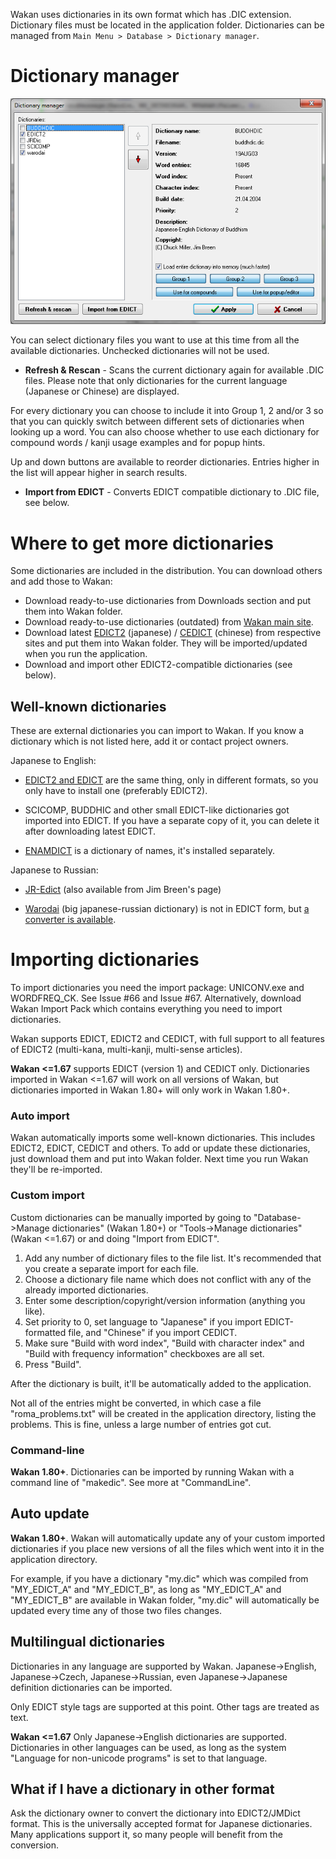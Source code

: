 Wakan uses dictionaries in its own format which has .DIC extension. Dictionary files must be located in the application folder. Dictionaries can be managed from `Main Menu > Database > Dictionary manager`.

# Dictionary manager
![images/dictman.png](images/dictman.png)

You can select dictionary files you want to use at this time from all the available dictionaries. Unchecked dictionaries will not be used.

  * **Refresh & Rescan** - Scans the current dictionary again for available .DIC files. Please note that only dictionaries for the current language (Japanese or Chinese) are displayed.

For every dictionary you can choose to include it into Group 1, 2 and/or 3 so that you can quickly switch between different sets of dictionaries when looking up a word. You can also choose whether to use each dictionary for compound words / kanji usage examples and for popup hints.

Up and down buttons are available to reorder dictionaries. Entries higher in the list will appear higher in search results.

  * **Import from EDICT** - Converts EDICT compatible dictionary to .DIC file, see below.


# Where to get more dictionaries
Some dictionaries are included in the distribution. You can download others and add those to Wakan:

  * Download ready-to-use dictionaries from Downloads section and put them into Wakan folder.
  * Download ready-to-use dictionaries (outdated) from [Wakan main site](http://wakan.manga.cz/?page=download&lang=en).
  * Download latest [EDICT2](http://www.csse.monash.edu.au/~jwb/edict.html) (japanese) / [CEDICT](http://www.mdbg.net/chindict/chindict.php?page=cedict) (chinese) from respective sites and put them into Wakan folder. They will be imported/updated when you run the application.
  * Download and import other EDICT2-compatible dictionaries (see below).

## Well-known dictionaries
These are external dictionaries you can import to Wakan. If you know a dictionary which is not listed here, add it or contact project owners.

Japanese to English:

  * [EDICT2 and EDICT](http://www.csse.monash.edu.au/~jwb/edict.html) are the same thing, only in different formats, so you only have to install one (preferably EDICT2).

  * SCICOMP, BUDDHIC and other small EDICT-like dictionaries got imported into EDICT. If you have a separate copy of it, you can delete it after downloading latest EDICT.

  * [ENAMDICT](http://www.csse.monash.edu.au/~jwb/enamdict_doc.html) is a dictionary of names, it's installed separately.

Japanese to Russian:

  * [JR-Edict](http://rowaasr13.narod.ru/jr-edict/index.html) (also available from Jim Breen's page)

  * [Warodai](http://e-lib.ua/dic/) (big japanese-russian dictionary) is not in EDICT form, but [a converter is available](http://bitbucket.org/himselfv/jp-tools/).


# Importing dictionaries
To import dictionaries you need the import package: UNICONV.exe and WORDFREQ\_CK. See Issue #66 and Issue #67. Alternatively, download Wakan Import Pack which contains everything you need to import dictionaries.

Wakan supports EDICT, EDICT2 and CEDICT, with full support to all features of EDICT2 (multi-kana, multi-kanji, multi-sense articles).

**Wakan <=1.67** supports EDICT (version 1) and CEDICT only. Dictionaries imported in Wakan <=1.67 will work on all versions of Wakan, but dictionaries imported in Wakan 1.80+ will only work in Wakan 1.80+.


### Auto import
Wakan automatically imports some well-known dictionaries. This includes EDICT2, EDICT, CEDICT and others. To add or update these dictionaries, just download them and put into Wakan folder. Next time you run Wakan they'll be re-imported.

### Custom import
Custom dictionaries can be manually imported by going to "Database->Manage dictionaries" (Wakan 1.80+) or "Tools->Manage dictionaries" (Wakan <=1.67) or  and doing "Import from EDICT".

  1. Add any number of dictionary files to the file list. It's recommended that you create a separate import for each file.
  1. Choose a dictionary file name which does not conflict with any of the already imported dictionaries.
  1. Enter some description/copyright/version information (anything you like).
  1. Set priority to 0, set language to "Japanese" if you import EDICT-formatted file, and "Chinese" if you import CEDICT.
  1. Make sure "Build with word index", "Build with character index" and "Build with frequency information" checkboxes are all set.
  1. Press "Build".

After the dictionary is built, it'll be automatically added to the application.

Not all of the entries might be converted, in which case a file "roma\_problems.txt" will be created in the application directory, listing the problems. This is fine, unless a large number of entries got cut.

### Command-line
**Wakan 1.80+**. Dictionaries can be imported by running Wakan with a command line of "makedic". See more at "CommandLine".

## Auto update
**Wakan 1.80+**. Wakan will automatically update any of your custom imported dictionaries if you place new versions of all the files which went into it in the application directory.

For example, if you have a dictionary "my.dic" which was compiled from "MY\_EDICT\_A" and "MY\_EDICT\_B", as long as "MY\_EDICT\_A" and "MY\_EDICT\_B" are available in Wakan folder, "my.dic" will automatically be updated every time any of those two files changes.

## Multilingual dictionaries
Dictionaries in any language are supported by Wakan. Japanese->English, Japanese->Czech, Japanese->Russian, even Japanese->Japanese definition dictionaries can be imported.

Only EDICT style tags are supported at this point. Other tags are treated as text.

**Wakan <=1.67** Only Japanese->English dictionaries are supported. Dictionaries in other languages can be used, as long as the system "Language for non-unicode programs" is set to that language.

## What if I have a dictionary in other format
Ask the dictionary owner to convert the dictionary into EDICT2/JMDict format. This is the universally accepted format for Japanese dictionaries. Many applications support it, so many people will benefit from the conversion.